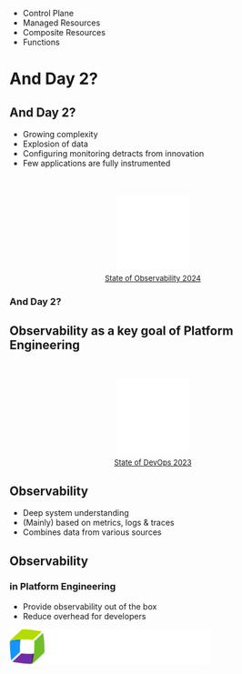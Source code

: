 <!-- .slide: data-background="../img/products/crossplane.png" data-background-size="contain" -->


* Control Plane
* Managed Resources
* Composite Resources
* Functions


# And Day 2?

<!--
Awesome! Let's go ahead and build our platforms! But what about Day 2?
What if the app is running for a while and something fails? 
Who is responsible in that case? Who should notice? 
-->


## And Day 2?

* Growing complexity
* Explosion of data
* Configuring monitoring detracts from innovation
* Few applications are fully instrumented

<div style="display: flex; flex-direction: column; align-items: center; gap: 8px; margin-top: 48px">
    <img style="width: 130px; height: 130px; margin: 0" src="./img/qr-state-of-observability.svg"/>
    <a style="font-size: small" href="https://www.dynatrace.com/info/reports/state-of-observability-2024/" target="_blank">State of Observability 2024</a>
</div>


### And Day 2?

## Observability as a key goal of Platform Engineering

<div style="display: flex; flex-direction: column; align-items: center; gap: 8px; margin-top: 48px">
    <img style="width: 130px; height: 130px; margin: 0" src="./img/qr-state-of-devops.svg"/>
    <a style="font-size: small" href="https://www.puppet.com/resources/state-of-platform-engineering" target="_blank">State of DevOps 2023</a>
</div>


## Observability

* Deep system understanding
* (Mainly) based on metrics, logs & traces
* Combines data from various sources


## Observability
### in Platform Engineering

* Provide observability out of the box
* Reduce overhead for developers


<img src="../img/products/dynatrace.svg" alt="Dynatrace Logo" style="width: 70%"/>
